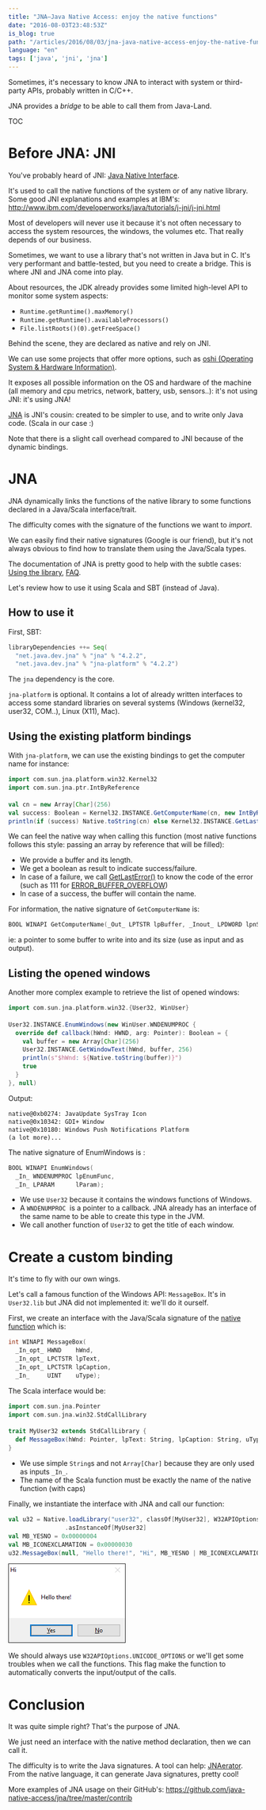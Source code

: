 ```yaml
---
title: "JNA—Java Native Access: enjoy the native functions"
date: "2016-08-03T23:48:53Z"
is_blog: true
path: "/articles/2016/08/03/jna-java-native-access-enjoy-the-native-functions/"
language: "en"
tags: ['java', 'jni', 'jna']
---
```


Sometimes, it's necessary to know JNA to interact with system or third-party APIs, probably written in C/C++.

JNA provides a *bridge* to be able to call them from Java-Land.

TOC

# Before JNA: JNI

You've probably heard of JNI: [Java Native Interface](https://en.wikipedia.org/wiki/Java_Native_Interface).

It's used to call the native functions of the system or of any native library. Some good JNI explanations and examples at IBM's: <http://www.ibm.com/developerworks/java/tutorials/j-jni/j-jni.html>

Most of developers will never use it because it's not often necessary to access the system resources, the windows, the volumes etc. That really depends of our business.

Sometimes, we want to use a library that's not written in Java but in C. It's very performant and battle-tested, but you need to create a bridge.
This is where JNI and JNA come into play.

About resources, the JDK already provides some limited high-level API to monitor some system aspects: 

- `Runtime.getRuntime().maxMemory()`
- `Runtime.getRuntime().availableProcessors()`
- `File.listRoots()(0).getFreeSpace()`

Behind the scene, they are declared as native and rely on JNI.

We can use some projects that offer more options, such as [oshi (Operating System & Hardware Information)](https://github.com/dblock/oshi).

It exposes all possible information on the OS and hardware of the machine (all memory and cpu metrics, network, battery, usb, sensors..): it's not using JNI: it's using JNA!

[JNA](https://github.com/java-native-access/jna) is JNI's cousin: created to be simpler to use, and to write only Java code. (Scala in our case :)

Note that there is a slight call overhead compared to JNI because of the dynamic bindings. 

# JNA

JNA dynamically links the functions of the native library to some functions declared in a Java/Scala interface/trait.

The difficulty comes with the signature of the functions we want to *import*.

We can easily find their native signatures (Google is our friend), but it's not always obvious to find how to translate them using the Java/Scala types.

The documentation of JNA is pretty good to help with the subtle cases: [Using the library](https://github.com/java-native-access/jna#using-the-library), [FAQ](https://github.com/java-native-access/jna/blob/master/www/FrequentlyAskedQuestions.md).

Let's review how to use it using Scala and SBT (instead of Java). 

## How to use it

First, SBT:

```scala
libraryDependencies ++= Seq(
  "net.java.dev.jna" % "jna" % "4.2.2",
  "net.java.dev.jna" % "jna-platform" % "4.2.2")
```

The `jna` dependency is the core.

`jna-platform` is optional. It contains a lot of already written interfaces to access some standard libraries on several systems (Windows (kernel32, user32, COM..), Linux (X11), Mac).

## Using the existing platform bindings

With `jna-platform`, we can use the existing bindings to get the computer name for instance:

```scala
import com.sun.jna.platform.win32.Kernel32
import com.sun.jna.ptr.IntByReference

val cn = new Array[Char](256)
val success: Boolean = Kernel32.INSTANCE.GetComputerName(cn, new IntByReference(256))
println(if (success) Native.toString(cn) else Kernel32.INSTANCE.GetLastError())
```
We can feel the native way when calling this function (most native functions follows this style: passing an array by reference that will be filled): 

- We provide a buffer and its length.
- We get a boolean as result to indicate success/failure.
- In case of a failure, we call [GetLastError()](https://msdn.microsoft.com/en-us/library/windows/desktop/ms679360\(v=vs.85\).aspx) to know the code of the error (such as 111 for [ERROR_BUFFER_OVERFLOW](https://msdn.microsoft.com/en-us/library/windows/desktop/ms681382\(v=vs.85\).aspx))
- In case of a success, the buffer will contain the name.

For information, the native signature of `GetComputerName` is:

```c
BOOL WINAPI GetComputerName(_Out_ LPTSTR lpBuffer, _Inout_ LPDWORD lpnSize);
```

ie: a pointer to some buffer to write into and its size (use as input and as output). 

## Listing the opened windows

Another more complex example to retrieve the list of opened windows:

```scala
import com.sun.jna.platform.win32.{User32, WinUser}
 
User32.INSTANCE.EnumWindows(new WinUser.WNDENUMPROC {
  override def callback(hWnd: HWND, arg: Pointer): Boolean = {
    val buffer = new Array[Char](256)
    User32.INSTANCE.GetWindowText(hWnd, buffer, 256)
    println(s"$hWnd: ${Native.toString(buffer)}")
    true
  }
}, null)
```

Output:

```
native@0xb0274: JavaUpdate SysTray Icon 
native@0x10342: GDI+ Window 
native@0x10180: Windows Push Notifications Platform 
(a lot more)...
```

The native signature of EnumWindows is :

```c
BOOL WINAPI EnumWindows(
  _In_ WNDENUMPROC lpEnumFunc,
  _In_ LPARAM      lParam);
```

- We use `User32` because it contains the windows functions of Windows.
- A `WNDENUMPROC`  is a pointer to a callback. JNA already has an interface of the same name to be able to create this type in the JVM.
- We call another function of `User32` to get the title of each window.

# Create a custom binding

It's time to fly with our own wings.

Let's call a famous function of the Windows API: `MessageBox`.
It's in `User32.lib` but JNA did not implemented it: we'll do it ourself.

First, we create an interface with the Java/Scala signature of the [native function](https://msdn.microsoft.com/en-us/library/windows/desktop/ms645505\(v=vs.85\).aspx) which is:

```c
int WINAPI MessageBox(
  _In_opt_ HWND    hWnd,
  _In_opt_ LPCTSTR lpText,
  _In_opt_ LPCTSTR lpCaption,
  _In_     UINT    uType);
```

The Scala interface would be:

```scala
import com.sun.jna.Pointer
import com.sun.jna.win32.StdCallLibrary
 
trait MyUser32 extends StdCallLibrary {
  def MessageBox(hWnd: Pointer, lpText: String, lpCaption: String, uType: Int)
}
```

- We use simple `String`s and not `Array[Char]` because they are only used as inputs `_In_`.
- The name of the Scala function must be exactly the name of the native function (with caps)

Finally, we instantiate the interface with JNA and call our function:

```scala
val u32 = Native.loadLibrary("user32", classOf[MyUser32], W32APIOptions.UNICODE_OPTIONS)
                .asInstanceOf[MyUser32]
val MB_YESNO = 0x00000004
val MB_ICONEXCLAMATION = 0x00000030
u32.MessageBox(null, "Hello there!", "Hi", MB_YESNO | MB_ICONEXCLAMATION)
```

![](img_57a2799c95f45.png)

We should always use `W32APIOptions.UNICODE_OPTIONS` or we'll get some troubles when we call the functions.
This flag make the function to automatically converts the input/output of the calls.

# Conclusion

It was quite simple right? That's the purpose of JNA.

We just need an interface with the native method declaration, then we can call it.

The difficulty is to write the Java signatures. A tool can help: [JNAerator](http://github.com/nativelibs4java/JNAerator).
From the native language, it can generate Java signatures, pretty cool!

More examples of JNA usage on their GitHub's: <https://github.com/java-native-access/jna/tree/master/contrib>
